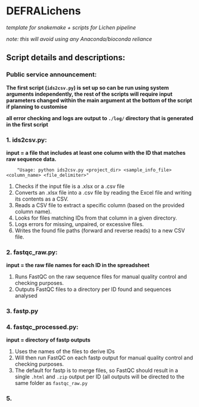 # DEFRALichens

*template for snakemake + scripts for Lichen pipeline*

*note: this will avoid using any Anaconda/bioconda reliance* 

## Script details and descriptions:

### Public service announcement:

**The first script (`ids2csv.py`) is set up so can be run using system arguments independently, the rest of the scripts will require input parameters changed within the main argument at the bottom of the script if planning to customise** 

**all error checking and logs are output to `./log/` directory that is generated in the first script**


### 1. ids2csv.py:

**input = a file that includes at least one column with the ID that matches raw sequence data.**


        "Usage: python ids2csv.py <project_dir> <sample_info_file> <column_name> <file_delimiter>"

1) Checks if the input file is a .xlsx or a .csv file
2) Converts an .xlsx file into a .csv file by reading the Excel file and writing its contents as a CSV.
3) Reads a CSV file to extract a specific column (based on the provided column name).
4) Looks for files matching IDs from that column in a given directory.
5) Logs errors for missing, unpaired, or excessive files.
6) Writes the found file paths (forward and reverse reads) to a new CSV file.

### 2. fastqc_raw.py:

**input = the raw file names for each ID in the spreadsheet**

1) Runs FastQC on the raw sequence files for manual quality control and checking purposes.
2) Outputs FastQC files to a directory per ID found and sequences analysed

### 3. fastp.py


### 4. fastqc_processed.py:

**input = directory of fastp outputs**

1) Uses the names of the files to derive IDs
2) Will then run FastQC on each fastp output for manual quality control and checking purposes.
3) The default for fastp is to merge files, so FastQC should result in a single `.html` and `.zip` output per ID (all outputs will be directed to the same folder as `fastqc_raw.py`

### 5. 
